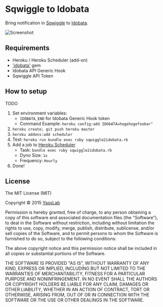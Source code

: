 # Sqwiggle to Idobata

Bring notification in [Sqwiggle](https://www.sqwiggle.com/) to [Idobata](http://idobata.io).

![Screenshot](https://dl.dropboxusercontent.com/u/2819285/sqwiggle2idobata.png)

## Requirements

- Heroku / Heroku Scheduler (add-on)
- ['idobata'](https://github.com/asonas/idobata-ruby) gem
- Idobata API Generic Hook
- Sqwiggle API Token

## How to setup 

TODO

1. Set environment variables: 
    - `IDOBATA_END` for Idobata Generic Hook token
    - Command Example: `heroku config:add IDObATA=hogehogefoobar"`
2. `heroku create; git push heroku master`
3. `heroku addons:add scheduler`
4. Test: `heroku run bundle exec ruby sqwiggle2idobata.rb`
5. Add a job to [Heroku Scheduler](https://scheduler.heroku.com/dashboard)
   - Task: `bundle exec ruby sqwiggle2idobata.rb`
   - Dyno Size: `1x`
   - Frequency: `Hourly`
6. Done!

## License 

The MIT License (MIT)

Copyright &copy; 2015 [YassLab](http://yasslab.jp)

Permission is hereby granted, free of charge, to any person obtaining a copy
of this software and associated documentation files (the "Software"), to deal
in the Software without restriction, including without limitation the rights
to use, copy, modify, merge, publish, distribute, sublicense, and/or sell
copies of the Software, and to permit persons to whom the Software is
furnished to do so, subject to the following conditions:

The above copyright notice and this permission notice shall be included in all
copies or substantial portions of the Software.

THE SOFTWARE IS PROVIDED "AS IS", WITHOUT WARRANTY OF ANY KIND, EXPRESS OR
IMPLIED, INCLUDING BUT NOT LIMITED TO THE WARRANTIES OF MERCHANTABILITY,
FITNESS FOR A PARTICULAR PURPOSE AND NONINFRINGEMENT. IN NO EVENT SHALL THE
AUTHORS OR COPYRIGHT HOLDERS BE LIABLE FOR ANY CLAIM, DAMAGES OR OTHER
LIABILITY, WHETHER IN AN ACTION OF CONTRACT, TORT OR OTHERWISE, ARISING FROM,
OUT OF OR IN CONNECTION WITH THE SOFTWARE OR THE USE OR OTHER DEALINGS IN THE
SOFTWARE.
